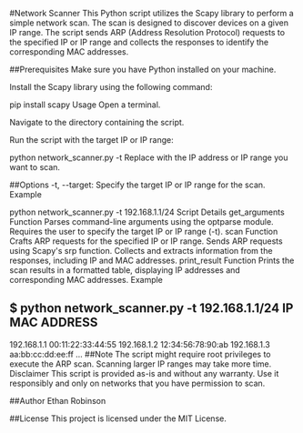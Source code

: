#Network Scanner
This Python script utilizes the Scapy library to perform a simple network scan. The scan is designed to discover devices on a given IP range. The script sends ARP (Address Resolution Protocol) requests to the specified IP or IP range and collects the responses to identify the corresponding MAC addresses.

##Prerequisites
Make sure you have Python installed on your machine.

Install the Scapy library using the following command:



pip install scapy
Usage
Open a terminal.

Navigate to the directory containing the script.

Run the script with the target IP or IP range:



python network_scanner.py -t <target>
Replace <target> with the IP address or IP range you want to scan.

##Options
-t, --target: Specify the target IP or IP range for the scan.
Example


python network_scanner.py -t 192.168.1.1/24
Script Details
get_arguments Function
Parses command-line arguments using the optparse module.
Requires the user to specify the target IP or IP range (-t).
scan Function
Crafts ARP requests for the specified IP or IP range.
Sends ARP requests using Scapy's srp function.
Collects and extracts information from the responses, including IP and MAC addresses.
print_result Function
Prints the scan results in a formatted table, displaying IP addresses and corresponding MAC addresses.
Example

$ python network_scanner.py -t 192.168.1.1/24
IP                   MAC ADDRESS
-----------------------------------------
192.168.1.1          00:11:22:33:44:55
192.168.1.2          12:34:56:78:90:ab
192.168.1.3          aa:bb:cc:dd:ee:ff
...
##Note
The script might require root privileges to execute the ARP scan.
Scanning larger IP ranges may take more time.
Disclaimer
This script is provided as-is and without any warranty. Use it responsibly and only on networks that you have permission to scan.

##Author
Ethan Robinson

##License
This project is licensed under the MIT License.





